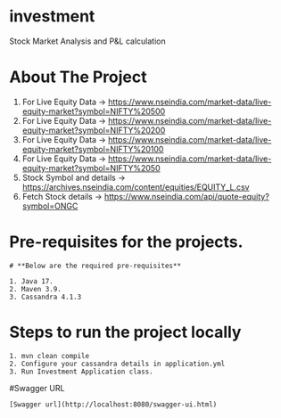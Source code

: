 # investment

Stock Market Analysis and P&L calculation

# About The Project

1. For Live Equity Data -> https://www.nseindia.com/market-data/live-equity-market?symbol=NIFTY%20500
2. For Live Equity Data -> https://www.nseindia.com/market-data/live-equity-market?symbol=NIFTY%20200
3. For Live Equity Data -> https://www.nseindia.com/market-data/live-equity-market?symbol=NIFTY%20100
4. For Live Equity Data -> https://www.nseindia.com/market-data/live-equity-market?symbol=NIFTY%2050
5. Stock Symbol and details -> https://archives.nseindia.com/content/equities/EQUITY_L.csv
6. Fetch Stock details -> https://www.nseindia.com/api/quote-equity?symbol=ONGC


# Pre-requisites for the projects.
    # **Below are the required pre-requisites**

    1. Java 17.
    2. Maven 3.9.
    3. Cassandra 4.1.3


# Steps to run the project locally

    1. mvn clean compile
    2. Configure your cassandra details in application.yml
    3. Run Investment Application class.

#Swagger URL
    
    [Swagger url](http://localhost:8080/swagger-ui.html)